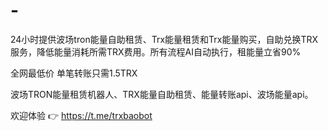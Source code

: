 # -
24小时提供波场tron能量自助租赁、Trx能量租赁和Trx能量购买，自助兑换TRX服务，降低能量消耗所需TRX费用。所有流程AI自动执行，租能量立省90%

全网最低价
单笔转账只需1.5TRX 

波场TRON能量租赁机器人、TRX能量自助租赁、能量转账api、波场能量api。

欢迎体验 👉 https://t.me/trxbaobot
